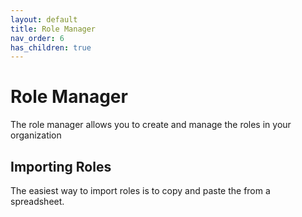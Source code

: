 ```yaml
---
layout: default
title: Role Manager
nav_order: 6
has_children: true
---
```



# Role Manager

The role manager allows you to create and manage the roles in your organization


## Importing Roles

The easiest way to import roles is to copy and paste the from a spreadsheet.


